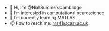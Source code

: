 - 👋 Hi, I’m @NiallSummersCambridge
- 👀 I’m interested in computational neuroscience
- 🌱 I’m currently learning MATLAB
- 📫 How to reach me: nrs41@cam.ac.uk
